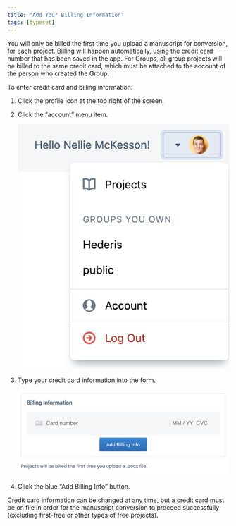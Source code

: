 ```yaml
---
title: "Add Your Billing Information"
tags: [typeset]
---
```

 
<html><body><section data-type="chapter" class="hsecchapter" data-hederis-type="hsecchapter" id="billing-info" data-pi-attrs="id: billing-info; data-tags: typeset;" role="doc-chapter" data-tags="typeset" data-author-name=" " data-book-title=" " title="Add Your Billing Information"><p class="hblkp" data-hederis-type="hblkp" id="pKV1xmCAF">You will only be billed the first time you upload a manuscript for conversion, for each project. Billing will happen automatically, using the credit card number that has been saved in the app. For Groups, all group projects will be billed to the same credit card, which must be attached to the account of the person who created the Group.</p><p class="hblkp" data-hederis-type="hblkp" id="pShFfpM5F">To enter credit card and billing information:</p><ol class="hwprnumlist" data-hederis-type="hwprnumlist" id="pDdM3L4Zg"><li class="hblkoli" data-hederis-type="hblkoli" id="liFhJQw2FO"><p class="hblkoli" data-hederis-type="hblklip" id="pb0ajotnr">Click the profile icon at the top right of the screen.</p></li><li class="hblkoli" data-hederis-type="hblkoli" id="lifz9sPpSE"><p class="hblkoli" data-hederis-type="hblklip" id="pQ8GDqvD9">Click the &#8220;account&#8221; menu item.</p><img data-hederis-type="hblkimg" class="hblkimg" id="pbYLigHPU" src="/images/billing1.png" data-img-src="/images/billing1.png"/></li><li class="hblkoli" data-hederis-type="hblkoli" id="liEDRAZUZI"><p class="hblkoli" data-hederis-type="hblklip" id="pry382eE5">Type your credit card information into the form.</p><img data-hederis-type="hblkimg" class="hblkimg" id="pEUoRvLhy" src="/images/billing2.png" data-img-src="/images/billing2.png"/></li><li class="hblkoli" data-hederis-type="hblkoli" id="licnQBaXvI"><p class="hblkoli" data-hederis-type="hblklip" id="piUInsbxp">Click the blue &#8220;Add Billing Info&#8221; button.</p></li></ol><p class="hblkp" data-hederis-type="hblkp" id="pGePObocL">Credit card information can be changed at any time, but a credit card must be on file in order for the manuscript conversion to proceed successfully (excluding first-free or other types of free projects).</p><p class="hblkp" data-hederis-type="hblkp" id="p9Fr5VtLD"><a href="{% link _docs/intro-groups.md %}" class="hspana" data-hederis-type="hspana" id="pS5UYG1hu"/></p></section></body></html>
